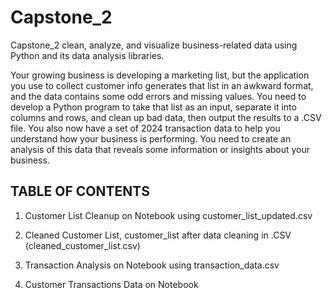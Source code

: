# Capstone_2

Capstone_2 clean, analyze, and visualize business-related data using Python and its data analysis libraries.

Your growing business is developing a marketing list, but the application you use to collect
customer info generates that list in an awkward format, and the data contains some odd errors
and missing values. You need to develop a Python program to take that list as an input, separate it
into columns and rows, and clean up bad data, then output the results to a .CSV file.
You also now have a set of 2024 transaction data to help you understand how your business is
performing. You need to create an analysis of this data that reveals some information or insights
about your business.

## TABLE OF CONTENTS

1. Customer List Cleanup on Notebook using customer_list_updated.csv

2. Cleaned Customer List, customer_list after data cleaning in .CSV (cleaned_customer_list.csv)

3. Transaction Analysis on Notebook using transaction_data.csv

4. Customer Transactions Data on Notebook
